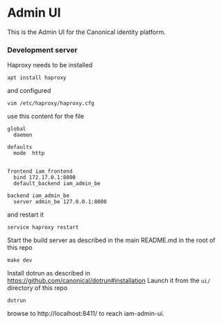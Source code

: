 # Admin UI

This is the Admin UI for the Canonical identity platform.

### Development server

Haproxy needs to be installed

    apt install haproxy

and configured

    vim /etc/haproxy/haproxy.cfg

use this content for the file

    global
      daemon
    
    defaults
      mode  http


    frontend iam_frontend
      bind 172.17.0.1:8000
      default_backend iam_admin_be

    backend iam_admin_be
      server admin_be 127.0.0.1:8000

and restart it

    service haproxy restart

Start the build server as described in the main README.md in the root of this repo

    make dev

Install dotrun as described in https://github.com/canonical/dotrun#installation Launch it from the `ui/` directory of this repo

    dotrun

browse to http://localhost:8411/ to reach iam-admin-ui.